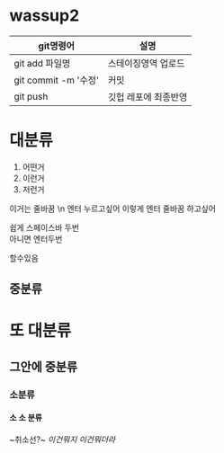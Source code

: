 # wassup2

|git명령어|설명|
|--------|----------|
|git add 파일명|스테이징영역 업로드|
|git commit -m '수정'|커밋|
|git push|깃헙 레포에 최종반영|


# 대분류

1. 어떤거
2. 이런거
3. 저런거

이거는 줄바꿈 \n 엔터 누르고싶어
이렇게 엔터
줄바꿈 하고싶어

쉽게 스페이스바 두번  
아니면 엔터두번

할수있음

## 중분류

# 또 대분류

## 그안에 중분류

### 소분류

#### 소 소 분류

~취소선?~
_이건뭐지_
*이건뭐더라*
